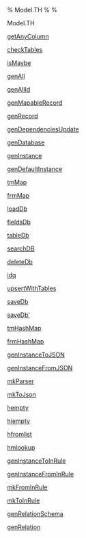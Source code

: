 % Model.TH
% 
% 

Model.TH

[getAnyColumn](Model-TH.html#v:getAnyColumn)

[checkTables](Model-TH.html#v:checkTables)

[isMaybe](Model-TH.html#v:isMaybe)

[genAll](Model-TH.html#v:genAll)

[genAllId](Model-TH.html#v:genAllId)

[genMapableRecord](Model-TH.html#v:genMapableRecord)

[genRecord](Model-TH.html#v:genRecord)

[genDependenciesUpdate](Model-TH.html#v:genDependenciesUpdate)

[genDatabase](Model-TH.html#v:genDatabase)

[genInstance](Model-TH.html#v:genInstance)

[genDefaultInstance](Model-TH.html#v:genDefaultInstance)

[tmMap](Model-TH.html#v:tmMap)

[frmMap](Model-TH.html#v:frmMap)

[loadDb](Model-TH.html#v:loadDb)

[fieldsDb](Model-TH.html#v:fieldsDb)

[tableDb](Model-TH.html#v:tableDb)

[searchDB](Model-TH.html#v:searchDB)

[deleteDb](Model-TH.html#v:deleteDb)

[idq](Model-TH.html#v:idq)

[upsertWithTables](Model-TH.html#v:upsertWithTables)

[saveDb](Model-TH.html#v:saveDb)

[saveDb'](Model-TH.html#v:saveDb-39-)

[tmHashMap](Model-TH.html#v:tmHashMap)

[frmHashMap](Model-TH.html#v:frmHashMap)

[genInstanceToJSON](Model-TH.html#v:genInstanceToJSON)

[genInstanceFromJSON](Model-TH.html#v:genInstanceFromJSON)

[mkParser](Model-TH.html#v:mkParser)

[mkToJson](Model-TH.html#v:mkToJson)

[hempty](Model-TH.html#v:hempty)

[hiempty](Model-TH.html#v:hiempty)

[hfromlist](Model-TH.html#v:hfromlist)

[hmlookup](Model-TH.html#v:hmlookup)

[genInstanceToInRule](Model-TH.html#v:genInstanceToInRule)

[genInstanceFromInRule](Model-TH.html#v:genInstanceFromInRule)

[mkFromInRule](Model-TH.html#v:mkFromInRule)

[mkToInRule](Model-TH.html#v:mkToInRule)

[genRelationSchema](Model-TH.html#v:genRelationSchema)

[genRelation](Model-TH.html#v:genRelation)
